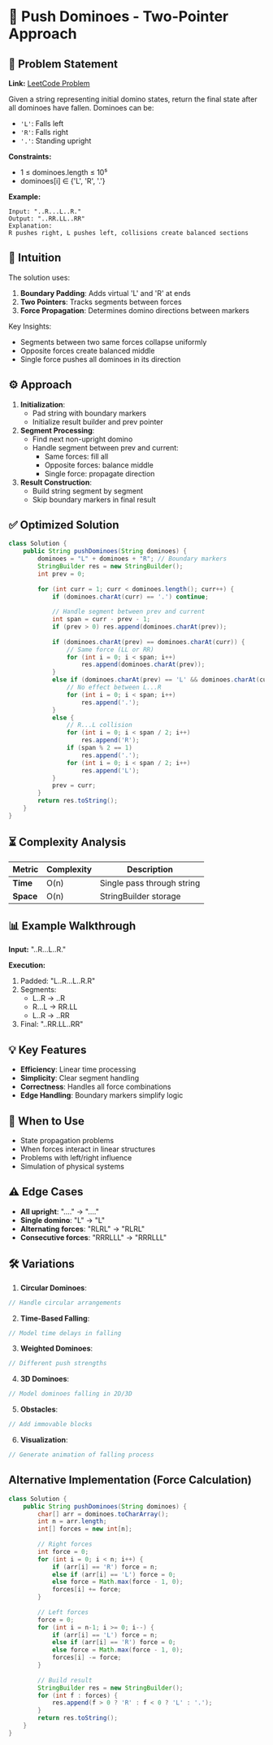 # 🎯 Push Dominoes - Two-Pointer Approach

## 📜 Problem Statement
**Link:** [LeetCode Problem](https://leetcode.com/problems/push-dominoes/description/)

Given a string representing initial domino states, return the final state after all dominoes have fallen. Dominoes can be:
- `'L'`: Falls left
- `'R'`: Falls right
- `'.'`: Standing upright

**Constraints:**
- 1 ≤ dominoes.length ≤ 10⁵
- dominoes[i] ∈ {'L', 'R', '.'}

**Example:**
```text
Input: "..R...L..R."
Output: "..RR.LL..RR"
Explanation:
R pushes right, L pushes left, collisions create balanced sections
```

## 🧠 Intuition
The solution uses:
1. **Boundary Padding**: Adds virtual 'L' and 'R' at ends
2. **Two Pointers**: Tracks segments between forces
3. **Force Propagation**: Determines domino directions between markers

Key Insights:
- Segments between two same forces collapse uniformly
- Opposite forces create balanced middle
- Single force pushes all dominoes in its direction

## ⚙️ Approach
1. **Initialization**:
   - Pad string with boundary markers
   - Initialize result builder and prev pointer
2. **Segment Processing**:
   - Find next non-upright domino
   - Handle segment between prev and current:
     - Same forces: fill all
     - Opposite forces: balance middle
     - Single force: propagate direction
3. **Result Construction**:
   - Build string segment by segment
   - Skip boundary markers in final result

## ✅ Optimized Solution
```java
class Solution {
    public String pushDominoes(String dominoes) {
        dominoes = "L" + dominoes + "R"; // Boundary markers
        StringBuilder res = new StringBuilder();
        int prev = 0;
        
        for (int curr = 1; curr < dominoes.length(); curr++) {
            if (dominoes.charAt(curr) == '.') continue;
            
            // Handle segment between prev and current
            int span = curr - prev - 1;
            if (prev > 0) res.append(dominoes.charAt(prev));
            
            if (dominoes.charAt(prev) == dominoes.charAt(curr)) {
                // Same force (LL or RR)
                for (int i = 0; i < span; i++) 
                    res.append(dominoes.charAt(prev));
            } 
            else if (dominoes.charAt(prev) == 'L' && dominoes.charAt(curr) == 'R') {
                // No effect between L...R
                for (int i = 0; i < span; i++) 
                    res.append('.');
            } 
            else {
                // R...L collision
                for (int i = 0; i < span / 2; i++) 
                    res.append('R');
                if (span % 2 == 1) 
                    res.append('.');
                for (int i = 0; i < span / 2; i++) 
                    res.append('L');
            }
            prev = curr;
        }
        return res.toString();
    }
}
```

## ⏳ Complexity Analysis
| Metric          | Complexity | Description |
|-----------------|------------|-------------|
| **Time**        | O(n)       | Single pass through string |
| **Space**       | O(n)       | StringBuilder storage |

## 📊 Example Walkthrough
**Input:** "..R...L..R."

**Execution:**
1. Padded: "L..R...L..R.R"
2. Segments:
   - L..R → ..R
   - R...L → RR.LL
   - L..R → ..RR
3. Final: "..RR.LL..RR"

## 💡 Key Features
- **Efficiency**: Linear time processing
- **Simplicity**: Clear segment handling
- **Correctness**: Handles all force combinations
- **Edge Handling**: Boundary markers simplify logic

## 🚀 When to Use
- State propagation problems
- When forces interact in linear structures
- Problems with left/right influence
- Simulation of physical systems

## ⚠️ Edge Cases
- **All upright**: "...." → "...."
- **Single domino**: "L" → "L"
- **Alternating forces**: "RLRL" → "RLRL"
- **Consecutive forces**: "RRRLLL" → "RRRLLL"

## 🛠 Variations
1. **Circular Dominoes**:
```java
// Handle circular arrangements
```

2. **Time-Based Falling**:
```java
// Model time delays in falling
```

3. **Weighted Dominoes**:
```java
// Different push strengths
```

4. **3D Dominoes**:
```java
// Model dominoes falling in 2D/3D
```

5. **Obstacles**:
```java
// Add immovable blocks
```

6. **Visualization**:
```java
// Generate animation of falling process
```

## Alternative Implementation (Force Calculation)
```java
class Solution {
    public String pushDominoes(String dominoes) {
        char[] arr = dominoes.toCharArray();
        int n = arr.length;
        int[] forces = new int[n];
        
        // Right forces
        int force = 0;
        for (int i = 0; i < n; i++) {
            if (arr[i] == 'R') force = n;
            else if (arr[i] == 'L') force = 0;
            else force = Math.max(force - 1, 0);
            forces[i] += force;
        }
        
        // Left forces
        force = 0;
        for (int i = n-1; i >= 0; i--) {
            if (arr[i] == 'L') force = n;
            else if (arr[i] == 'R') force = 0;
            else force = Math.max(force - 1, 0);
            forces[i] -= force;
        }
        
        // Build result
        StringBuilder res = new StringBuilder();
        for (int f : forces) {
            res.append(f > 0 ? 'R' : f < 0 ? 'L' : '.');
        }
        return res.toString();
    }
}
```